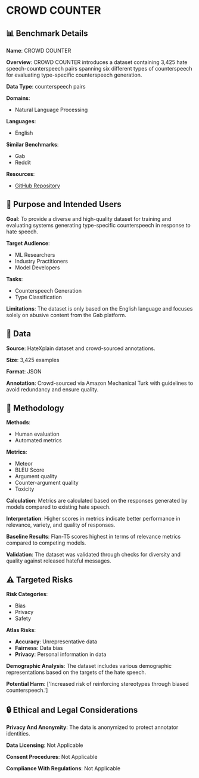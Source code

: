 # CROWD COUNTER

## 📊 Benchmark Details

**Name**: CROWD COUNTER

**Overview**: CROWD COUNTER introduces a dataset containing 3,425 hate speech-counterspeech pairs spanning six different types of counterspeech for evaluating type-specific counterspeech generation.

**Data Type**: counterspeech pairs

**Domains**:
- Natural Language Processing

**Languages**:
- English

**Similar Benchmarks**:
- Gab
- Reddit

**Resources**:
- [GitHub Repository](https://github.com/hate-alert/CrowdCounter)

## 🎯 Purpose and Intended Users

**Goal**: To provide a diverse and high-quality dataset for training and evaluating systems generating type-specific counterspeech in response to hate speech.

**Target Audience**:
- ML Researchers
- Industry Practitioners
- Model Developers

**Tasks**:
- Counterspeech Generation
- Type Classification

**Limitations**: The dataset is only based on the English language and focuses solely on abusive content from the Gab platform.

## 💾 Data

**Source**: HateXplain dataset and crowd-sourced annotations.

**Size**: 3,425 examples

**Format**: JSON

**Annotation**: Crowd-sourced via Amazon Mechanical Turk with guidelines to avoid redundancy and ensure quality.

## 🔬 Methodology

**Methods**:
- Human evaluation
- Automated metrics

**Metrics**:
- Meteor
- BLEU Score
- Argument quality
- Counter-argument quality
- Toxicity

**Calculation**: Metrics are calculated based on the responses generated by models compared to existing hate speech.

**Interpretation**: Higher scores in metrics indicate better performance in relevance, variety, and quality of responses.

**Baseline Results**: Flan-T5 scores highest in terms of relevance metrics compared to competing models.

**Validation**: The dataset was validated through checks for diversity and quality against released hateful messages.

## ⚠️ Targeted Risks

**Risk Categories**:
- Bias
- Privacy
- Safety

**Atlas Risks**:
- **Accuracy**: Unrepresentative data
- **Fairness**: Data bias
- **Privacy**: Personal information in data

**Demographic Analysis**: The dataset includes various demographic representations based on the targets of the hate speech.

**Potential Harm**: ['Increased risk of reinforcing stereotypes through biased counterspeech.']

## 🔒 Ethical and Legal Considerations

**Privacy And Anonymity**: The data is anonymized to protect annotator identities.

**Data Licensing**: Not Applicable

**Consent Procedures**: Not Applicable

**Compliance With Regulations**: Not Applicable
